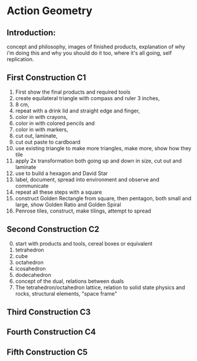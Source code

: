 # Action Geometry

## Introduction: 

concept and philosophy, images of finished products, explanation of why i'm doing this and why you should do it too, where it's all going, self replication.

## First Construction C1

1. First show the final products and required tools
2. create equilateral triangle with compass and ruler 3 inches, 
3. 8 cm, 
4. repeat with a drink lid and straight edge and finger, 
5.  color in with crayons, 
6.  color in with colored pencils and 
7.  color in with markers, 
8.  cut out, laminate, 
9.  cut out paste to cardboard
10.  use existing triangle to make more triangles, make more, show how they tile
11.  apply 2x transformation both going up and down in size, cut out and laminate
12.  use to build a hexagon and David Star
13.  label, document, spread into environment and observe and communicate
14.  repeat all these steps with a square
15.  construct Golden Rectangle from square, then pentagon, both small and large, show Golden Ratio and Golden Spiral
16.  Penrose tiles, construct, make tilings, attempt to spread

## Second Construction C2

0. start with products and tools, cereal boxes or equivalent 
1. tetrahedron
2. cube
3. octahedron
4. icosahedron
5. dodecahedron
6. concept of the dual, relations between duals
7. The tetrahedron/octahedron lattice, relation to solid state physics and rocks, structural elements, "space frame"

## Third Construction C3



## Fourth Construction C4
## Fifth Construction C5